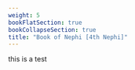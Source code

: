 ```yaml
---
weight: 5
bookFlatSection: true
bookCollapseSection: true
title: "Book of Nephi [4th Nephi]"
---
```


this is a test